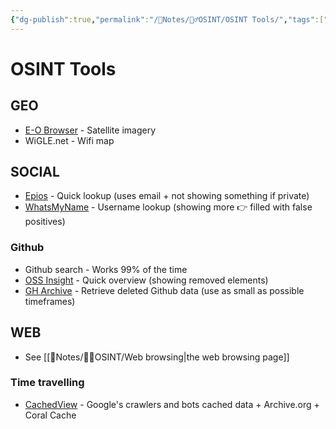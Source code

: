 ```yaml
---
{"dg-publish":true,"permalink":"/📝Notes/🕵️‍♂️OSINT/OSINT Tools/","tags":["Tools","OSINT"]}
---
```


# OSINT Tools
## GEO
- [E-O Browser](https://apps.sentinel-hub.com/eo-browser) - Satellite imagery
- WiGLE.net - Wifi map
## SOCIAL
- [Epios](https://epieos.com) - Quick lookup (uses email + not showing something if private)
- [WhatsMyName](https://whatsmyname.app) - Username lookup (showing more 👉 filled with false positives)
### Github
- Github search - Works 99% of the time
- [OSS Insight](https://ossinsight.io) - Quick overview (showing removed elements)
- [GH Archive](https://www.gharchive.org) - Retrieve deleted Github data (use as small as possible timeframes)
## WEB
- See [[📝Notes/🕵️‍♂️OSINT/Web browsing\|the web browsing page]]
### Time travelling
- [CachedView](https://cachedview.com) - Google's crawlers and bots cached data + Archive.org + Coral Cache